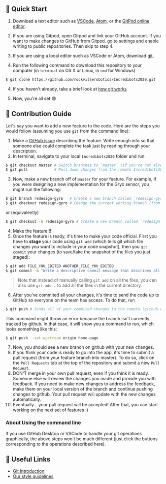 ## :pushpin: Quick Start
1. Download a text editor such as [VSCode], [Atom], or the [GitPod online editor].

[VSCode]: https://code.visualstudio.com/
[Atom]: https://atom.io/
[GitPod online editor]: https://www.gitpod.io/

2. If you are using Gitpod, open Gitpod and link your GitHub account. If you want to make changes to GitHub from Gitpod, go to settings and enable writing to public repositories.
Then skip to step 4.

3. If you are using a local editor such as VSCode or Atom, download [git](https://git-scm.com/downloads).
 
4. Run the following command to download this repository to your computer (in `terminal` on OS X or Linux, in `cmd` for Windows)
```bash
$ git clone https://github.com/rockvillerobotics/Incredibots2020.git
```

4. If you haven't already, take a brief look at [how git works](https://guides.github.com/introduction/git-handbook/)

5. Now, you're all set :smile:

## :rocket: Contribution Guide
Let's say you want to add a new feature to the code. Here are the steps you would follow (assuming you use `git` from the command line):

1. Make a [GitHub issue](https://github.com/rockvillerobotics/Incredibots2020/issues) describing the feature. Write enough info so that someone else could complete the task just by reading through your description.
2. In terminal, navigate to your local `Incredibots2020` folder and run
```bash
$ git checkout master # Switch branches to `master` (if you're not already there)
$ git pull            # Pull down changes from the remote Incredibots2020 repository (on github.com)
```
3. Now, make a new branch off of `master` for your feature. For example, if you were designing a new implementation for the Gryo sensor, you might run the following:
```bash
$ git branch redesign-gyro   # Create a new branch called `redesign-gyro`
$ git checkout redesign-gyro # Change the current working branch (from `master` to `redesign-gyro`)
```
or (equivalently)
```bash
$ git checkout -b redesign-gyro # Create a new branch called `redesign-gyro` and check it out
```
4. Make the feature!!!
5. Once the feature is ready, it's time to make your code official. First you have to **stage** your code using `git add` (which tells git which file changes you want to include in your code snapshot), then you `git commit` your changes (to save/take the snapshot of the files you just staged):
```bash
$ git add FILE_YOU_EDITED ANOTHER_FILE_YOU_EDITED
$ git commit -m "Write a descriptive commit message that describes all of the changes you made"
```
> Note that instead of manually calling `git add` on all the files, you can also use `git add .` to add all the files in the current directory.
6. After you've commited all your changes, it's time to send the code up to GitHub so everyone on the team has access. To do that, run
 ```bash
 $ git push # Sends all of your commited changes to the remote (github.com)
 ```
 This command might throw an error because the branch isn't currently tracked by github. In that case, it will show you a command to run, which looks something like this:
 ```bash
 $ git push --set-upstream origin home-page
 ```
 7. Now, you should see a new branch on github with your new changes.
 8. If you think your code is ready to go into the app, it's time to submit a pull request (from your feature branch into master). To do so, click on the `Pull Requests` tab at the top of the repository and submit a new `Pull Request`.
 9. DON'T merge in your own pull request, even if you think it is ready. Someone else will review the changes you made and provide you with feedback. If you need to make new changes to address the feedback, make them on your local version of the branch and continue pushing changes to github. Your pull request will update with the new changes automatically.
 10. Eventually... your pull request will be accepted! After that, you can start working on the next set of features :)

 ### About Using the command line
 If you use GitHub Desktop or VSCode to handle your git operations graphically, the above steps won't be much different (just click the buttons corresponding to the operations described here).

 ## :link: Useful Links
 - [Git Introduction](https://guides.github.com/introduction/git-handbook/)
 - [Our style guidelines](https://github.com/rockvillerobotics/guides)
